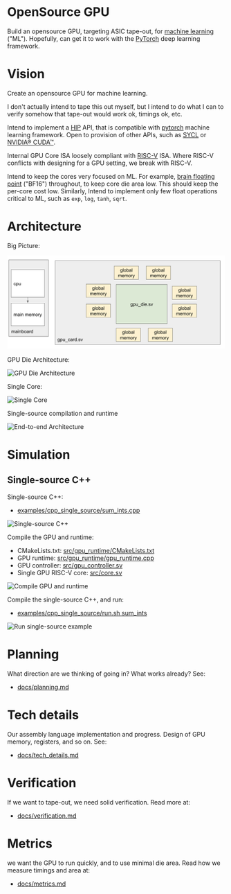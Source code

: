 # OpenSource GPU

Build an opensource GPU, targeting ASIC tape-out, for [machine learning](https://en.wikipedia.org/wiki/Machine_learning)  ("ML"). Hopefully, can get it to work with the [PyTorch](https://pytorch.org) deep learning framework.

# Vision

Create an opensource GPU for machine learning.

I don't actually intend to tape this out myself, but I intend to do what I can to verify somehow that tape-out would work ok, timings ok, etc.

Intend to implement a [HIP](https://github.com/ROCm-Developer-Tools/HIP) API, that is compatible with [pytorch](https://pytorch.org) machine learning framework. Open to provision of other APIs, such as [SYCL](https://www.khronos.org/sycl/) or [NVIDIA® CUDA™](https://developer.nvidia.com/cuda-toolkit).

Internal GPU Core ISA loosely compliant with [RISC-V](https://riscv.org/technical/specifications/) ISA. Where RISC-V conflicts with designing for a GPU setting, we break with RISC-V.

Intend to keep the cores very focused on ML. For example, [brain floating point](https://en.wikipedia.org/wiki/Bfloat16_floating-point_format) ("BF16") throughout, to keep core die area low. This should keep the per-core cost low. Similarly, Intend to implement only few float operations critical to ML, such as `exp`, `log`, `tanh`, `sqrt`.

# Architecture

Big Picture:

![Big Picture](docs/img/overall.png)

GPU Die Architecture:

![GPU Die Architecture](/docs/img/gpu_die.png)

Single Core:

![Single Core](/docs/img/core.png)

Single-source compilation and runtime

![End-to-end Architecture](/docs/img/endtoend.png)

# Simulation

<!-- ![toy proc workflow](/docs/img/toy_proc_workflow.png) -->

<!-- ![Example output](/docs/img/example_output.png) -->

## Single-source C++

Single-source C++:

- [examples/cpp_single_source/sum_ints.cpp](/examples/cpp_single_source/sum_ints.cpp)

![Single-source C++](/docs/img/single_source_code.png)

Compile the GPU and runtime:

- CMakeLists.txt: [src/gpu_runtime/CMakeLists.txt](/src/gpu_runtime/CMakeLists.txt)
- GPU runtime: [src/gpu_runtime/gpu_runtime.cpp](/src/gpu_runtime/gpu_runtime.cpp)
- GPU controller: [src/gpu_controller.sv](/src/gpu_controller.sv)
- Single GPU RISC-V core: [src/core.sv](/src/core.sv)

![Compile GPU and runtime](/docs/img/compile_gpu_and_runtime.png)

Compile the single-source C++, and run:

- [examples/cpp_single_source/run.sh sum_ints](/examples/cpp_single_source/run.sh)

![Run single-source example](/docs/img/single_source_run.png)

# Planning

What direction are we thinking of going in? What works already? See:

- [docs/planning.md](docs/planning.md)

# Tech details

Our assembly language implementation and progress. Design of GPU memory, registers, and so on. See:

- [docs/tech_details.md](docs/tech_details.md)

# Verification

If we want to tape-out, we need solid verification. Read more at:

- [docs/verification.md](docs/verification.md)

# Metrics

we want the GPU to run quickly, and to use minimal die area. Read how we measure timings and area at:

- [docs/metrics.md](docs/metrics.md)

<!-- # What can I do with VeriGPU?

Well, aside from taping it out, which is going to be very expensive, you can:
- run simulations of a single core
    - Experiment with various core designs
    - Measure clock cycles for various operations under each design
    - Measure die area (as a ratio of number of NAND gates equivalent) for different designs
    - Measure maximum propagation delay (as a ratio of number of NAND gates equivalent) for different designs
- run simulations on a single compute unit (coming soon!)
    - similar experiments as for a single core, but on an entire compute unit, containing multiple cores
- run simulations on an entire GPU die, including gpu controller (using supplied global memory simulator) -->

<!-- # Why work on something that we might never be able to make for real?

Well, it's not certain that it can never be built. If we actually create a plausibly verified and working GPU design, there is a bunch of VC around to tape it out.

But, in the mean-time... there are a number of things that are hard or extremely expensive to run for real, such as:
- plasmas (in a fusion reactor for example)
- space rockets
- mars landers
- ... and also VLSI ASICs, such as GPUs

In all cases, one of the main approaches to the problem is to create high-quality simulations. In the case of plasmas for fusion reactors, this is pretty challenging, since we cannot even 'see' the ground-truth. Light is just another particle, and it interacts with the plasma. Ultimately we just see how much energy is created, and some of the particles emitted. The plasma simulations are used to test various hypotheses about what is happening, to 'reverse engineer' the plasma.

In the case of GPUs, simulation is relatively straightforward. CMOS circuitry is relatively deterministic, at least at the cell level, and there are a number of high quality simulators available, such as [iverilog](http://iverilog.icarus.com/) and [verilator](https://www.veripool.org/verilator/). We can use [yosys](https://github.com/YosysHQ/yosys) to synthesize down to gate-level cells, and then we can run simulations on that. We can run the GPU in these simulators, and tweak things to our heart's content. Want a GPU with only BF16? Tweak the code. Actually I intend to make it pure FP16 anyway, but it's just an example. Want to change the number of cores per multiprocessor, or the trade-off between clock frequency and instruction latency? Tweak the code :)

I feel that being able to work on projects in the absence of being able to 'just try things out' for real is plausibly a useful and valuable skill.

(to do: I need to write some instructions on how to quickly get stuck into running the simulations :) ) -->

<!-- # Why not target/test on FPGA?

In my previous experience on OpenCL, i.e. [DeepCL](https://github.com/hughperkins/DeepCL), [cltorch](https://github.com/hughperkins/cltorch), [coriander](https://github.com/hughperkins/coriander), where ironically I only had access to an NVIDIA® GPU to run them :P, I found that everything I did became optimized in various subtle ways for NVIDIA® GPUs, and when I finally got a brief access to an AMD® GPU, performance was terrible. The difference between an FPGA and an ASIC is considerable. For example, FPGAs contain their own built-in routing architecture, flip-flops work slightly differently, resets work slightly differently, FPGAs can have 'initial' blocks, and memory is laid out differently in an FPGA. I feel that even touching an FPGA will 'taint' the design in various subtle ways, that will be hard to detect. In machine learning parlance, I feel we will 'over-fit' against the FPGA, and fail to generalize correctly to ASIC.

So, simulation is the way forward I feel. And we need to make sure the simulations are as solid, accurate, and complete as possible. -->
